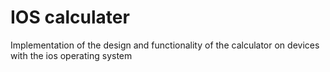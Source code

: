 <h1>IOS calculater</h1>
<p>Implementation of the design and functionality of the calculator on devices with the ios operating system</p>